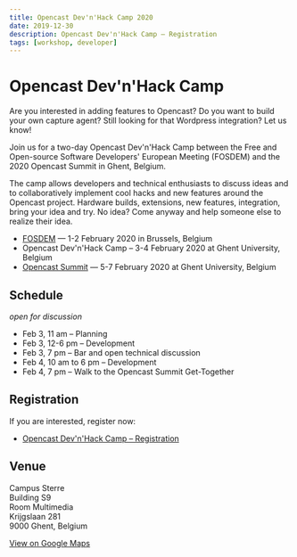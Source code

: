 ```yaml
---
title: Opencast Dev'n'Hack Camp 2020
date: 2019-12-30
description: Opencast Dev'n'Hack Camp – Registration
tags: [workshop, developer]
---
```


# Opencast Dev'n'Hack Camp

Are you interested in adding features to Opencast? Do you want to build your
own capture agent? Still looking for that Wordpress integration? Let us know!

Join us for a two-day Opencast Dev'n'Hack Camp between the Free and Open-source
Software Developers' European Meeting (FOSDEM) and the 2020 Opencast Summit in
Ghent, Belgium.

The camp allows developers and technical enthusiasts to discuss ideas and to
collaboratively implement cool hacks and new features around the Opencast
project. Hardware builds, extensions, new features, integration, bring your
idea and try. No idea? Come anyway and help someone else to realize their idea.

- [FOSDEM](https://fosdem.org/2020/) — 1-2 February 2020 in Brussels, Belgium
- Opencast Dev'n'Hack Camp – 3-4 February 2020 at Ghent University, Belgium
- [Opencast Summit](https://oc2020.ugent.be) — 5-7 February 2020 at Ghent University, Belgium


## Schedule

*open for discussion*

- Feb 3, 11 am – Planning
- Feb 3, 12-6 pm – Development
- Feb 3, 7 pm – Bar and open technical discussion
- Feb 4, 10 am to 6 pm – Development
- Feb 4, 7 pm – Walk to the Opencast Summit Get-Together


## Registration

If you are interested, register now:

- [Opencast Dev'n'Hack Camp – Registration](https://docs.google.com/forms/d/e/1FAIpQLSeR71zv1FjyT71TO1as4cKHLjVyRDrduN2IRZLdMgB1U_m50Q/viewform)

## Venue

Campus Sterre<br>
Building S9<br>
Room Multimedia<br>
Krijgslaan 281<br>
9000 Ghent, Belgium

[View on Google Maps](https://goo.gl/maps/s69VGLzL9TvSy4tT8)

